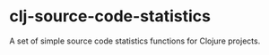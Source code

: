 # clj-source-code-statistics
A set of simple source code statistics functions for Clojure projects.
